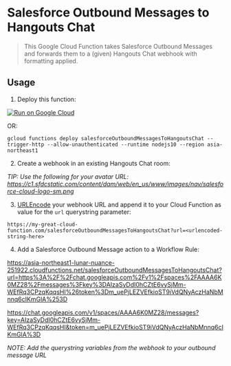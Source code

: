 # Salesforce Outbound Messages to Hangouts Chat

> This Google Cloud Function takes Salesforce Outbound Messages and forwards them to a (given) Hangouts Chat webhook with formatting applied.

## Usage

1. Deploy this function:

[![Run on Google Cloud](https://deploy.cloud.run/button.svg)](https://deploy.cloud.run)

OR:

```
gcloud functions deploy salesforceOutboundMessagesToHangoutsChat --trigger-http --allow-unauthenticated --runtime nodejs10 --region asia-northeast1
```

2. Create a webhook in an existing Hangouts Chat room:



*TIP: Use the following for your avatar URL: https://c1.sfdcstatic.com/content/dam/web/en_us/www/images/nav/salesforce-cloud-logo-sm.png*

3. [URLEncode](https://www.urlencoder.org/) your webhook URL and append it to your Cloud Function as value for the `url` querystring parameter:

`https://my-great-cloud-function.com/salesforceOutboundMessagesToHangoutsChat?url=<urlencoded-string-here>`

4. Add a Salesforce Outbound Message action to a Workflow Rule:

https://asia-northeast1-lunar-nuance-251922.cloudfunctions.net/salesforceOutboundMessagesToHangoutsChat?url=https%3A%2F%2Fchat.googleapis.com%2Fv1%2Fspaces%2FAAAA6K0MZ28%2Fmessages%3Fkey%3DAIzaSyDdI0hCZtE6vySjMm-WEfRq3CPzqKqqsHI%26token%3Dm_uePjLEZVEfkioST9iVdQNyAczHaNbMnnq6cIKmGlA%253D

https://chat.googleapis.com/v1/spaces/AAAA6K0MZ28/messages?key=AIzaSyDdI0hCZtE6vySjMm-WEfRq3CPzqKqqsHI&token=m_uePjLEZVEfkioST9iVdQNyAczHaNbMnnq6cIKmGlA%3D

*NOTE: Add the querystring variables from the webhook to your outbound message URL*